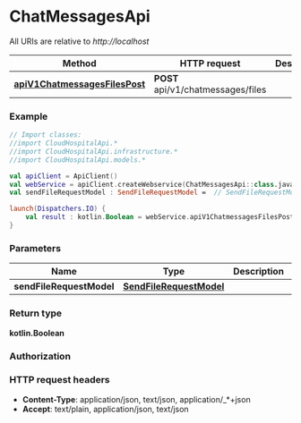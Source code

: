 # ChatMessagesApi

All URIs are relative to *http://localhost*

Method | HTTP request | Description
------------- | ------------- | -------------
[**apiV1ChatmessagesFilesPost**](ChatMessagesApi.md#apiV1ChatmessagesFilesPost) | **POST** api/v1/chatmessages/files | 





### Example
```kotlin
// Import classes:
//import CloudHospitalApi.*
//import CloudHospitalApi.infrastructure.*
//import CloudHospitalApi.models.*

val apiClient = ApiClient()
val webService = apiClient.createWebservice(ChatMessagesApi::class.java)
val sendFileRequestModel : SendFileRequestModel =  // SendFileRequestModel | 

launch(Dispatchers.IO) {
    val result : kotlin.Boolean = webService.apiV1ChatmessagesFilesPost(sendFileRequestModel)
}
```

### Parameters

Name | Type | Description  | Notes
------------- | ------------- | ------------- | -------------
 **sendFileRequestModel** | [**SendFileRequestModel**](SendFileRequestModel.md)|  | [optional]

### Return type

**kotlin.Boolean**

### Authorization



### HTTP request headers

 - **Content-Type**: application/json, text/json, application/_*+json
 - **Accept**: text/plain, application/json, text/json

